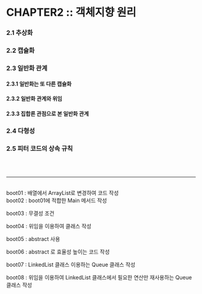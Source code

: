 # CHAPTER2 :: 객체지향 원리<br />

### 2.1 추상화

### 2.2 캡슐화

### 2.3 일반화 관계

 #### 2.3.1 일반화는 또 다른 캡슐화
  
 #### 2.3.2 일반화 관계와 위임
  
 #### 2.3.3 집합론 관점으로 본 일반화 관계

### 2.4 다형성

### 2.5 피터 코드의 상속 규칙
<br /><br />
***
<br />
boot01 : 배열에서 ArrayList로 변경하여 코드 작성
<br />
boot02 : boot01에 적합한 Main 메서드 작성

boot03 : 무결성 조건

boot04 : 위임을 이용하여 클래스 작성

boot05 : abstract 사용

boot06 : abstract 로 효율성 높이는 코드 작성

boot07 : LinkedList 클래스 이용하는 Queue 클래스 작성

boot08 : 위임을 이용하여 LinkedList 클래스에서 필요한 연산만 재사용하는 Queue 클래스 작성
